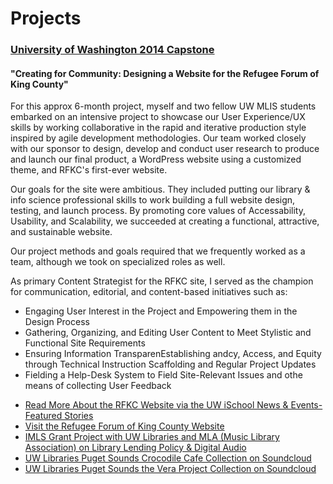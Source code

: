 <h1>Projects</h1>

<h3><a href="http://www.kingcountyrefugeeforum.org/" target="_blank">University of Washington 2014 Capstone</a></h3>

<h4>"Creating for Community: Designing a Website for the Refugee Forum of King County"</h4>

<p>For this approx 6-month project, myself and two fellow UW MLIS students embarked on an intensive project to showcase our User Experience/UX skills by working collaborative in the rapid and iterative production style inspired by agile development methodologies. Our team worked closely with our sponsor to design, develop and conduct user research to produce and launch our final product, a WordPress website using a customized theme, and RFKC's first-ever website.</p>

<p>Our goals for the site were ambitious. They included putting our library & info science professional skills to work building a full website design, testing, and launch process. By promoting core values of Accessability, Usability, and Scalability, we succeeded at creating a functional, attractive, and sustainable website.</p>

<p>Our project methods and goals required that we frequently worked as a team,  although we took on specialized roles as well.</p>

<p>As primary Content Strategist for the RFKC site, I served as the champion for communication, editorial, and content-based initiatives such as:</p>

<ul>
<li>Engaging User Interest in the Project and Empowering them in the Design Process</li>
<li>Gathering, Organizing, and Editing User Content to Meet Stylistic and Functional Site Requirements</li>
<li>Ensuring Information TransparenEstablishing andcy, Access, and Equity through Technical Instruction Scaffolding and Regular Project Updates</li>
<li> Fielding a Help-Desk System to Field Site-Relevant Issues and othe means of collecting User Feedback</li>
</ul>

<ul>
<li><a target="_blank" href="https://ischool.uw.edu/feature-stories/creating-community-case-study-user-centered-web-design-non-profits/">Read More About the RFKC Website via the UW iSchool News & Events- Featured Stories</a></li>
<li><a target="_blank" href="http://www.kingcountyrefugeeforum.org/">Visit the Refugee Forum of King County Website</a></li>
<li><a target="_blank" href="http://guides.lib.washington.edu/imls2014">IMLS Grant Project with UW Libraries and MLA (Music Library Association) on Library Lending Policy & Digital Audio </a></li>
<li><a target="_blank" href="https://soundcloud.com/uwlibraries/sets/crocodile-cafe-collection">UW Libraries Puget Sounds Crocodile Cafe Collection on Soundcloud</a></li>
<li><a target="_blank" href="https://soundcloud.com/uwlibraries/sets/vera-project-collection/">UW Libraries Puget Sounds the Vera Project Collection on Soundcloud</a></li>
</ul>
